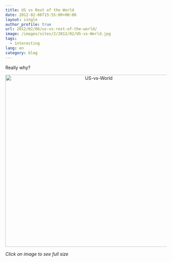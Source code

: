 ```yaml
---
title: US vs Rest of the World
date: 2012-02-06T15:55:00+00:00
layout: single
author_profile: true
url: 2012/02/06/us-vs-rest-of-the-world/
image: /images/sites/2/2012/02/US-vs-World.jpg
tags:
  - interesting
lang: en
category: blog
---
```

Really why?

<p style="text-align: center;">
  <a href="/images/2012/02/US-vs-World.jpg"><img class="aligncenter  wp-image-184" alt="US-vs-World" src="/images/2012/02/US-vs-World.jpg" width="568" height="538" srcset="/images/sites/2/2012/02/US-vs-World.jpg 812w, /images/sites/2/2012/02/US-vs-World-300x283.jpg 300w" sizes="(max-width: 568px) 100vw, 568px" /></a>
</p>

_Click on image to see full size_